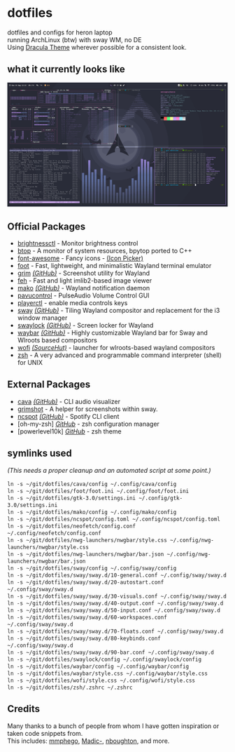 # dotfiles
dotfiles and configs for heron laptop  
running ArchLinux (btw) with sway WM, no DE  
Using [Dracula Theme](https://draculatheme.com/) wherever possible for a consistent look.

## what it currently looks like
![preview](./preview.png)

## Official Packages
- [brightnessctl](https://archlinux.org/packages/community/x86_64/brightnessctl/) - Monitor brightness control
- [btop](https://archlinux.org/packages/community/x86_64/btop/) - A monitor of system resources, bpytop ported to C++
- [font-awesome](https://archlinux.org/packages/community/any/font-awesome/) - Fancy icons - [(Icon Picker)](https://fontawesome.com/v6/search?m=free)
- [foot](https://archlinux.org/packages/community/x86_64/foot/) - Fast, lightweight, and minimalistic Wayland terminal emulator
- [grim](https://archlinux.org/packages/community/x86_64/grim/) *[(GitHub)](https://github.com/emersion/grim)* - Screenshot utility for Wayland
- [feh](https://archlinux.org/packages/extra/x86_64/feh/) - Fast and light imlib2-based image viewer
- [mako](https://archlinux.org/packages/community/x86_64/mako/) *[(GitHub)](https://github.com/emersion/mako)* - Wayland notification daemon
- [pavucontrol](https://archlinux.org/packages/extra/x86_64/pavucontrol/) - PulseAudio Volume Control GUI
- [playerctl](https://archlinux.org/packages/community/x86_64/playerctl/) - enable media controls keys
- [sway](https://archlinux.org/packages/community/x86_64/sway/) *[(GitHub)](https://github.com/swaywm/sway)* - Tiling Wayland compositor and replacement for the i3 window manager
- [swaylock](https://archlinux.org/packages/community/x86_64/swaylock/) *[(GitHub)](https://github.com/swaywm/swaylock)* - Screen locker for Wayland
- [waybar](https://archlinux.org/packages/community/x86_64/waybar/) *[(GitHub)](https://github.com/Alexays/Waybar)* - Highly customizable Wayland bar for Sway and Wlroots based compositors
- [wofi](https://archlinux.org/packages/community/x86_64/wofi/) *[(SourceHut)](https://hg.sr.ht/~scoopta/wofi)* - launcher for wlroots-based wayland compositors
- [zsh](https://archlinux.org/packages/extra/x86_64/zsh/) - A very advanced and programmable command interpreter (shell) for UNIX

## External Packages
- [cava](https://aur.archlinux.org/packages/cava/) *[(GitHub)](https://github.com/karlstav/cava)* - CLI audio visualizer
- [grimshot](https://aur.archlinux.org/packages/grimshot/) - A helper for screenshots within sway.
- [ncspot](https://aur.archlinux.org/packages/ncspot/) *[(GitHub)](https://github.com/hrkfdn/ncspot)* - Spotify CLI client
- [oh-my-zsh] *[GitHub](https://github.com/ohmyzsh/ohmyzsh)* - zsh configuration manager
- [powerlevel10k] *[GitHub](https://github.com/romkatv/powerlevel10k)* - zsh theme

## symlinks used
*(This needs a proper cleanup and an automated script at some point.)*
```
ln -s ~/git/dotfiles/cava/config ~/.config/cava/config
ln -s ~/git/dotfiles/foot/foot.ini ~/.config/foot/foot.ini
ln -s ~/git/dotfiles/gtk-3.0/settings.ini ~/.config/gtk-3.0/settings.ini
ln -s ~/git/dotfiles/mako/config ~/.config/mako/config
ln -s ~/git/dotfiles/ncspot/config.toml ~/.config/ncspot/config.toml
ln -s ~/git/dotfiles/neofetch/config.conf ~/.config/neofetch/config.conf
ln -s ~/git/dotfiles/nwg-launchers/nwgbar/style.css ~/.config/nwg-launchers/nwgbar/style.css
ln -s ~/git/dotfiles/nwg-launchers/nwgbar/bar.json ~/.config/nwg-launchers/nwgbar/bar.json
ln -s ~/git/dotfiles/sway/config ~/.config/sway/config
ln -s ~/git/dotfiles/sway/sway.d/10-general.conf ~/.config/sway/sway.d
ln -s ~/git/dotfiles/sway/sway.d/20-autostart.conf ~/.config/sway/sway.d
ln -s ~/git/dotfiles/sway/sway.d/30-visuals.conf ~/.config/sway/sway.d
ln -s ~/git/dotfiles/sway/sway.d/40-output.conf ~/.config/sway/sway.d
ln -s ~/git/dotfiles/sway/sway.d/50-input.conf ~/.config/sway/sway.d
ln -s ~/git/dotfiles/sway/sway.d/60-workspaces.conf ~/.config/sway/sway.d
ln -s ~/git/dotfiles/sway/sway.d/70-floats.conf ~/.config/sway/sway.d
ln -s ~/git/dotfiles/sway/sway.d/80-keybinds.conf ~/.config/sway/sway.d
ln -s ~/git/dotfiles/sway/sway.d/90-bar.conf ~/.config/sway/sway.d
ln -s ~/git/dotfiles/swaylock/config ~/.config/swaylock/config
ln -s ~/git/dotfiles/waybar/config ~/.config/waybar/config
ln -s ~/git/dotfiles/waybar/style.css ~/.config/waybar/style.css
ln -s ~/git/dotfiles/wofi/style.css ~/.config/wofi/style.css
ln -s ~/git/dotfiles/zsh/.zshrc ~/.zshrc
```

## Credits
Many thanks to a bunch of people from whom I have gotten inspiration or taken code snippets from.  
This includes: [mmphego](https://github.com/mmphego/dot-files), [Madic-](https://github.com/Madic-/Sway-DE), [nboughton](https://github.com/nboughton/dotfiles), and more.
